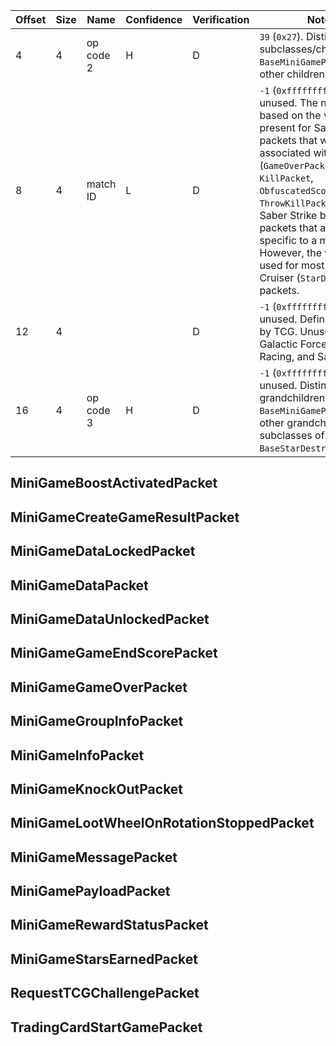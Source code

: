 
| Offset | Size | Name | Confidence | Verification | Notes |
| ---- | ---- | ---- | ---- | ---- | ---- |
| 4 | 4 | op code 2 | H | D | `39` (`0x27`). Distinguishes subclasses/children of `BaseMiniGamePacket` from other children. |
| 8 | 4 | match ID | L | D | `-1`  (`0xffffffff`) when unused. The name is based on the value being present for Saber Strike packets that would be associated with a match (`GameOverPacket`, `KillPacket`, `ObfuscatedScorePacket`, `ThrowKillPacket`) and not Saber Strike boost packets that are not specific to a match. However, the value `0` is used for most Attack Cruiser (`StarDestroyer`) packets. |
| 12 | 4 |  |  | D | `-1` (`0xffffffff`) when unused. Definitely used by TCG. Unused by Galactic Forces, Speeder Racing, and Saber Strike. |
| 16 | 4 | op code 3 | H | D | `-1` (`0xffffffff`) when unused. Distinguishes grandchildren of `BaseMiniGamePacket` from other grandchildren (ex: subclasses of `BaseStarDestroyerPacket`). |
## MiniGameBoostActivatedPacket

## MiniGameCreateGameResultPacket

## MiniGameDataLockedPacket

## MiniGameDataPacket

## MiniGameDataUnlockedPacket

## MiniGameGameEndScorePacket

## MiniGameGameOverPacket

## MiniGameGroupInfoPacket

## MiniGameInfoPacket

## MiniGameKnockOutPacket

## MiniGameLootWheelOnRotationStoppedPacket

## MiniGameMessagePacket

## MiniGamePayloadPacket

## MiniGameRewardStatusPacket

## MiniGameStarsEarnedPacket

## RequestTCGChallengePacket

## TradingCardStartGamePacket
